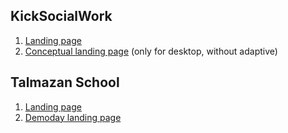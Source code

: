 ## KickSocialWork

1. [Landing page](ksw/landing)
2. [Conceptual landing page](ksw/landing_skew) (only for desktop, without adaptive)

## Talmazan School

1. [Landing page](school/landing)
2. [Demoday landing page](school/landing/landing_demoday_01.html)